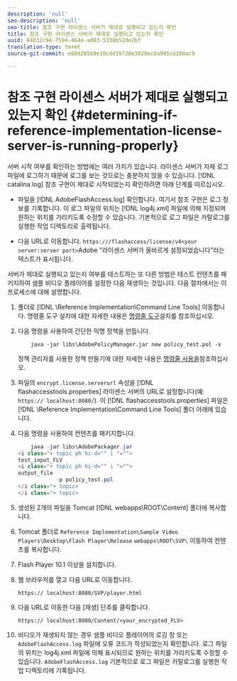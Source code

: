 ```yaml
---
description: 'null'
seo-description: 'null'
seo-title: 참조 구현 라이센스 서버가 제대로 실행되고 있는지 확인
title: 참조 구현 라이센스 서버가 제대로 실행되고 있는지 확인
uuid: 84d32c94-7594-464e-a883-5338b52de2bf
translation-type: tm+mt
source-git-commit: e60d285b9e30cdd19728e3029ecda995cd100ac9

---
```



# 참조 구현 라이센스 서버가 제대로 실행되고 있는지 확인 {#determining-if-reference-implementation-license-server-is-running-properly}

서버 시작 여부를 확인하는 방법에는 여러 가지가 있습니다. 라이센스 서버가 자체 로그 파일에 로그하기 때문에 로그를 보는 것으로는 충분하지 않을 수 있습니다. [!DNL catalina.log] 참조 구현이 제대로 시작되었는지 확인하려면 아래 단계를 따르십시오.

* 파일을 [!DNL AdobeFlashAccess.log] 확인합니다. 여기서 참조 구현은 로그 정보를 기록합니다. 이 로그 파일의 위치는 [!DNL log4j.xml] 파일에 의해 지정되며 원하는 위치를 가리키도록 수정할 수 있습니다. 기본적으로 로그 파일은 카탈로그를 실행한 작업 디렉토리로 출력됩니다.

* 다음 URL로 이동합니다. `https:///flashaccess/license/v4<your server:server port>`Adobe &quot;라이센스 서버가 올바르게 설정되었습니다&quot;라는 텍스트가 표시됩니다.

서버가 제대로 실행되고 있는지 여부를 테스트하는 또 다른 방법은 테스트 컨텐츠를 패키지하여 샘플 비디오 플레이어를 설정한 다음 재생하는 것입니다. 다음 절차에서는 이 프로세스에 대해 설명합니다.

1. 폴더로 [!DNL \Reference Implementation\Command Line Tools] 이동합니다. 명령줄 도구 설치에 대한 자세한 내용은 [명령줄 도구](../aaxs-reference-implementations/command-line-tools/aaxs-ref-impl-command-line-overview.md#installing-the-command-line-tools)설치를 참조하십시오.

1. 다음 명령을 사용하여 간단한 익명 정책을 만듭니다.

   ```
       java -jar libs\AdobePolicyManager.jar new policy_test.pol -x
   ```

   정책 관리자를 사용한 정책 만들기에 대한 자세한 내용은 [명령줄 사용을](../aaxs-reference-implementations/command-line-tools/policy-manager/command-line-usage.md)참조하십시오.

1. 파일의 `encrypt.license.serverurl` 속성을 [!DNL flashaccesstools.properties] 라이센스 서버의 URL로 설정합니다(예: `https:// localhost:8080/`). 이 [!DNL flashaccesstools.properties] 파일은 [!DNL \Reference Implementation\Command Line Tools] 폴더 아래에 있습니다.

1. 다음 명령을 사용하여 컨텐츠를 패키지합니다.

   ```java
       java -jar libs\AdobePackager.jar  
   <i class="+ topic ph hi-d="" i "="">
   test_input_FLV  
   <i class="+ topic ph hi-d="" i "="">
   output_file  
               -p policy_test.pol 
   </i class="+ topic> 
   </i class="+ topic>
   ```

1. 생성된 2개의 파일을 Tomcat [!DNL webapps\ROOT\Content] 폴더에 복사합니다.
1. Tomcat 폴더로 `Reference Implementation\Sample Video Players\Desktop\Flash Player\Release` `webapps\ROOT\SVP\` 이동하여 컨텐츠를 복사합니다.
1. Flash Player 10.1 이상을 설치합니다.
1. 웹 브라우저를 열고 다음 URL로 이동합니다.

   `https:// localhost:8080/SVP/player.html`
1. 다음 URL로 이동한 다음 [재생] 단추를 클릭합니다.

   `https:// localhost:8080/Content/<your_encrypted_FLV>`
1. 비디오가 재생되지 않는 경우 샘플 비디오 플레이어의 로깅 창 또는 `AdobeFlashAccess.log` 파일에 오류 코드가 작성되었는지 확인합니다. 로그 파일의 위치는 log4j.xml 파일에 의해 표시되므로 원하는 위치를 가리키도록 수정할 수 있습니다. `AdobeFlashAccess.log` 기본적으로 로그 파일은 카탈로그를 실행한 작업 디렉토리에 기록됩니다.
